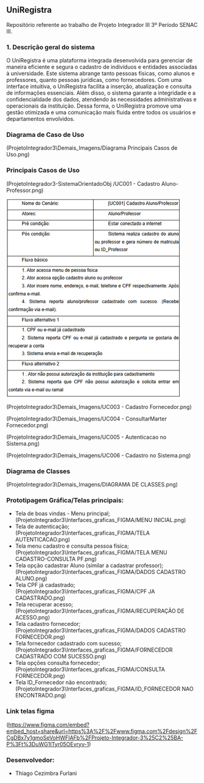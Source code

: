 ## UniRegistra

Repositório referente ao trabalho de Projeto Integrador III 3º Período SENAC III.


### 1. Descrição geral do sistema

O UniRegistra é uma plataforma integrada desenvolvida para gerenciar de
maneira eficiente e segura o cadastro de indivíduos e entidades associadas à
universidade. Este sistema abrange tanto pessoas físicas, como alunos e
professores, quanto pessoas jurídicas, como fornecedores. Com uma interface
intuitiva, o UniRegistra facilita a inserção, atualização e
consulta de informações essenciais. Além disso, o sistema garante a integridade e a
confidencialidade dos dados, atendendo às necessidades administrativas e
operacionais da instituição. Dessa forma, o UniRegistra promove uma gestão
otimizada e uma comunicação mais fluida entre todos os usuários e departamentos
envolvidos.

### Diagrama de Caso de Uso 

(ProjetoIntegrador3\Demais_Imagens/Diagrama Principais Casos de Uso.png)

### Principais Casos de Uso 

(ProjetoIntegrador3-SistemaOrientadoObj
/UC001 - Cadastro Aluno-Professor.png)

![CadastroAlunoProfessor](https://github.com/ThiagoCezimbra/ProjetoIntegrador3-SistemaOrientadoObj/blob/main/UC001%20-%20Cadastro%20Aluno-Professor.png)


(ProjetoIntegrador3\Demais_Imagens/UC003 - Cadastro Fornecedor.png)

(ProjetoIntegrador3\Demais_Imagens/UC004 - ConsultarMarter Fornecedor.png)

(ProjetoIntegrador3\Demais_Imagens/UC005 - Autenticacao no Sistema.png)

(ProjetoIntegrador3\Demais_Imagens/UC006 - Cadastro no Sistema.png)

### Diagrama de Classes

(ProjetoIntegrador3\Demais_Imagens/DIAGRAMA DE CLASSES.png)

### Prototipagem Gráfica/Telas principais:

- Tela de boas vindas - Menu principal;
(ProjetoIntegrador3\Interfaces_graficas_FIGMA/MENU INICIAL.png)
- Tela de autenticação;
(ProjetoIntegrador3\Interfaces_graficas_FIGMA/TELA AUTENTICACAO.png)
- Tela menu cadastro e consulta pessoa física;
(ProjetoIntegrador3\Interfaces_graficas_FIGMA/TELA MENU CADASTRO-CONSULTA PF.png)
- Tela opção cadastrar Aluno (similar a cadastrar professor);
(ProjetoIntegrador3\Interfaces_graficas_FIGMA/DADOS CADASTRO ALUNO.png)
- Tela CPF já cadastrado;
(ProjetoIntegrador3\Interfaces_graficas_FIGMA/CPF JA CADASTRADO.png)
- Tela recuperar acesso;
(ProjetoIntegrador3\Interfaces_graficas_FIGMA/RECUPERAÇÃO DE ACESSO.png)
- Tela cadastro fornecedor;
(ProjetoIntegrador3\Interfaces_graficas_FIGMA/DADOS CADASTRO FORNECEDOR.png)
- Tela fornecedor cadastrado com sucesso;
(ProjetoIntegrador3\Interfaces_graficas_FIGMA/FORNECEDOR CADASTRADO COM SUCESSO.png)
- Tela opções consulta fornecedor;
(ProjetoIntegrador3\Interfaces_graficas_FIGMA/CONSULTA FORNECEDOR.png)
- Tela ID_Fornecedor não encontrado;
(ProjetoIntegrador3\Interfaces_graficas_FIGMA/ID_FORNECEDOR NAO ENCONTRADO.png)

### Link telas figma

(https://www.figma.com/embed?embed_host=share&url=https%3A%2F%2Fwww.figma.com%2Fdesign%2FCgDBx7y1gmoSeVoHWFIAFb%2FProjeto-Integrador-3%25C2%25BA-P%3Ft%3DuWG1ITyr05OEvryv-1)

### Desenvolvedor:

- Thiago Cezimbra Furlani
